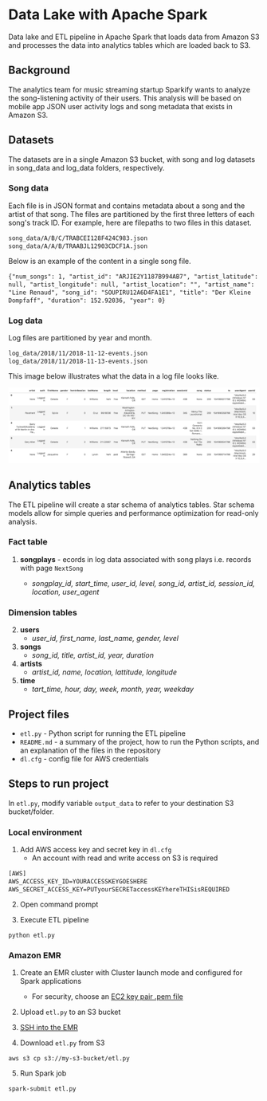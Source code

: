 # Data Lake with Apache Spark

Data lake and ETL pipeline in Apache Spark that loads data from Amazon S3 and processes the data into analytics tables which are loaded back to S3.

## Background
The analytics team for music streaming startup Sparkify wants to analyze the song-listening activity of their users. This analysis will be based on mobile app JSON user activity logs and song metadata that exists in Amazon S3.

## Datasets
The datasets are in a single Amazon S3 bucket, with song and log datasets in song_data and log_data folders, respectively.

### Song data
Each file is in JSON format and contains metadata about a song and the artist of that song. The files are partitioned by the first three letters of each song's track ID. For example, here are filepaths to two files in this dataset.

```
song_data/A/B/C/TRABCEI128F424C983.json
song_data/A/A/B/TRAABJL12903CDCF1A.json
```
Below is an example of the content in a single song file.
```
{"num_songs": 1, "artist_id": "ARJIE2Y1187B994AB7", "artist_latitude": null, "artist_longitude": null, "artist_location": "", "artist_name": "Line Renaud", "song_id": "SOUPIRU12A6D4FA1E1", "title": "Der Kleine Dompfaff", "duration": 152.92036, "year": 0}
```

### Log data
Log files are partitioned by year and month.
```
log_data/2018/11/2018-11-12-events.json
log_data/2018/11/2018-11-13-events.json
```
This image below illustrates what the data in a log file looks like.

![log data](log-data.png)

## Analytics tables
The ETL pipeline will create a star schema of analytics tables.  Star schema models allow for simple queries and performance optimization for read-only analysis.

### Fact table
1. **songplays** - ecords in log data associated with song plays i.e. records with page `NextSong`

    - *songplay_id, start_time, user_id, level, song_id, artist_id, session_id, location, user_agent*

### Dimension tables
2. **users**
    - *user_id, first_name, last_name, gender, level*
3. **songs**
    - *song_id, title, artist_id, year, duration*
4. **artists**
    - *artist_id, name, location, lattitude, longitude*
5. **time**
    - *tart_time, hour, day, week, month, year, weekday*

## Project files

- `etl.py` - Python script for running the ETL pipeline
- `README.md` - a summary of the project, how to run the Python scripts, and an explanation of the files in the repository
- `dl.cfg` - config file for AWS credentials

## Steps to run project

In `etl.py`, modify variable `output_data` to refer to your destination S3 bucket/folder.

### Local environment
1. Add AWS access key and secret key in `dl.cfg`
    - An account with read and write access on S3 is required
```
[AWS]
AWS_ACCESS_KEY_ID=YOURACCESSKEYGOESHERE
AWS_SECRET_ACCESS_KEY=PUTyourSECRETaccessKEYhereTHISisREQUIRED
```
2. Open command prompt

3. Execute ETL pipeline
```
python etl.py
```

### Amazon EMR
1. Create an EMR cluster with Cluster launch mode and configured for Spark applications
    - For security, choose an [EC2 key pair .pem file](https://docs.aws.amazon.com/AWSEC2/latest/UserGuide/ec2-key-pairs.html)

2. Upload `etl.py` to an S3 bucket

3. [SSH into the EMR](https://docs.aws.amazon.com/emr/latest/ManagementGuide/emr-connect-master-node-ssh.html)

4. Download `etl.py` from S3
```
aws s3 cp s3://my-s3-bucket/etl.py
```
5. Run Spark job
```
spark-submit etl.py
```

